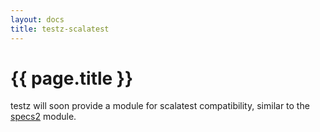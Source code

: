 ```yaml
---
layout: docs
title: testz-scalatest
---
```


# {{ page.title }}

testz will soon provide a module for scalatest compatibility, similar to the
[specs2](./06-specs2.html) module.
